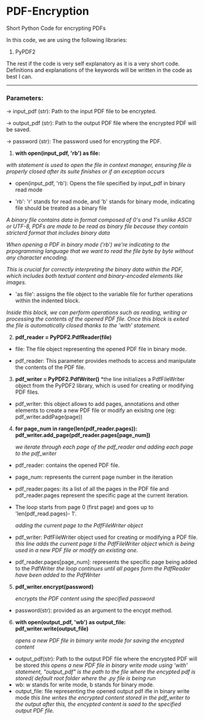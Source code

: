  # PDF-Encryption
Short Python Code for encrypting PDFs

In this code, we are using the following libraries:
1) PyPDF2

The rest if the code is very self explanatory as it is a very short code.
Definitions and explanations of the keywords will be written in the code as best I can.

---
 ### Parameters:
  -> input_pdf (str): Path to the input PDF file to be encrypted.
  
  -> output_pdf (str): Path to the output PDF file where the encrypted PDF will be saved.
  
  -> password (str): The password used for encrypting the PDF.

1. **with open(input_pdf, 'rb') as file:**

  *with statement is used to open the file in context manager, ensuring file is properly closed after its suite finishes or if an exception occurs*
  
  - open(input_pdf, 'rb'): Opens the file specified by input_pdf in binary read mode
  
  - 'rb': 'r' stands for read mode, and 'b' stands for binary mode, indicating file should be treated as a binary file
    
   *A binary file contains data in format composed of 0's and 1's unlike ASCII or UTF-8, PDFs are made to be read as binary file because they contain stricterd format that includes binary data*
    
   *When opening a PDF in binary mode ('rb') we're indicating to the prpogramming language that we want to read the file byte by byte without any character encoding.*
    
   *This is crucial for correctly interpreting the binary data within the PDF, which includes both textual content and binary-encoded elements like images.*
    
   - 'as file': assigns the file object to the variable file for further operations within the indented block.
    
   *Inside this block, we can perform operations such as reading, writing or processing the contents of the opened PDF file. Once this block is exited  the file is automatically closed thanks to the 'with' statement.*

2. **pdf_reader = PyPDF2.PdfReader(file)**
   
- file: The file object representing the opened PDF file in binary mode.

- pdf_reader: This parameter provides methods to access and manipulate the contents of the PDF file.

3. **pdf_writer = PyPDF2.PdfWriter()**
   *the line initializes a PdfFileWriter object from the PyPDF2 library, which is used for creating or modifying PDF files.

- pdf_writer: this object allows to add pages, annotations and other elements to create a new PDF file or modify an exisitng one (eg: pdf_writer.addPage(page))

4. **for page_num in range(len(pdf_reader.pages)):
            pdf_writer.add_page(pdf_reader.pages[page_num])**

   *we iterate through each page of the pdf_reader and adding each page to the pdf_writer*
- pdf_reader: contains the opened PDF file.
- page_num: represents the current page number in the iteration
- pdf_reader.pages: its a list of all the pages in the PDF file and pdf_reader.pages represent the specific page at the current iteration.
- The loop starts from page 0 (first page) and goes up to 'len(pdf_read.pages)- 1'.

   *adding the current page to the PdfFileWriter object*
- pdf_writer: PdfFileWriter object used for creating or modifying a PDF file.
   *this line adds the current page ti the PdfFileWriter object which is being used in a new PDF file or modify an existing one.*
- pdf_reader.pages[page_num]: represents the specific page being added to the PdfWriter
   *the loop continues until all pages form the PdfReader have been added to the PdfWriter*

5. **pdf_writer.encrypt(password)**
   
   *encrypts the PDF content using the specified password*
   
- password(str): provided as an argument to the encypt method.
   
6. **with open(output_pdf, 'wb') as output_file:
            pdf_writer.write(output_file)**
   
   *opens a new PDF file in bimary write mode for saving the encypted content*
- output_pdf(str): Path to  the output PDF file where the encrypted PDF will be stored
     *this opens a new PDF file in binary write mode using 'with' statement, "output_pdf" is the path to the file where the encypted pdf is stored( default root folder where the .py file is being run*
- wb: w stands for write mode, b stands for binary mode.
- output_file: file representing the opened output pdf ifle in binary write mode
     *this line writes the encrypted content stored in the pdf_writer to the output*
     *after this, the encypted content is saed to the specified output PDF file.*
